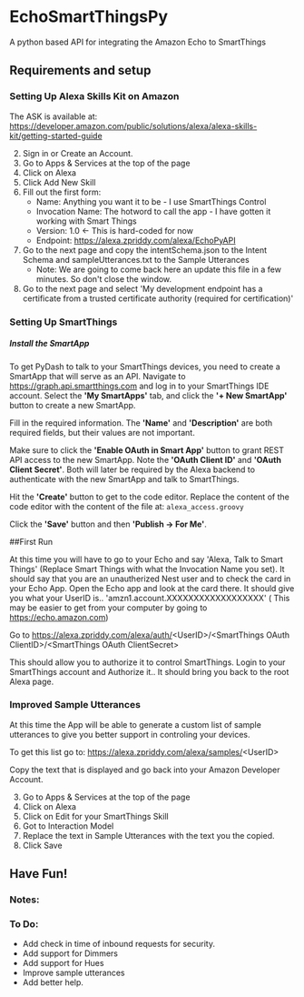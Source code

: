 
# EchoSmartThingsPy
A python based API for integrating the Amazon Echo to SmartThings


## Requirements and setup

### Setting Up Alexa Skills Kit on Amazon

The ASK is available at: https://developer.amazon.com/public/solutions/alexa/alexa-skills-kit/getting-started-guide 

2. Sign in or Create an Account. 
2. Go to Apps & Services at the top of the page
2. Click on Alexa
2. Click Add New Skill
2. Fill out the first form:
    * Name: Anything you want it to be - I use SmartThings Control
    * Invocation Name: The hotword to call the app - I have gotten it working with Smart Things
    * Version: 1.0 <- This is hard-coded for now
    * Endpoint: https://alexa.zpriddy.com/alexa/EchoPyAPI
2. Go to the next page and copy the intentSchema.json to the Intent Schema and sampleUtterances.txt to the Sample Utterances
    *  Note: We are going to come back here an update this file in a few minutes. So don't close the window.
2. Go to the next page and select 'My development endpoint has a certificate from a trusted certificate authority (required for certification)'
### Setting Up SmartThings

##### Install the SmartApp
To get PyDash to talk to your SmartThings devices, you need to create a SmartApp that will serve as an API. Navigate to https://graph.api.smartthings.com and log in to your SmartThings IDE account. Select the **'My SmartApps'** tab, and click the **'+ New SmartApp'** button to create a new SmartApp.

Fill in the required information. The **'Name'** and **'Description'** are both required fields, but their values are not important.

Make sure to click the **'Enable OAuth in Smart App'** button to grant REST API access to the new SmartApp. Note the **'OAuth Client ID'** and **'OAuth Client Secret'**. Both will later be required by the Alexa backend to authenticate with the new SmartApp and talk to SmartThings.

Hit the **'Create'** button to get to the code editor. Replace the content of the code editor with the content of the file at: `alexa_access.groovy`

Click the **'Save'** button and then **'Publish -> For Me'**.


##First Run

At this time you will have to go to your Echo and say 'Alexa, Talk to Smart Things' (Replace Smart Things with what the Invocation Name you set). It should say that you are an unautherized Nest user and to check the card in your Echo App. Open the Echo app and look at the card there. It should give you what your UserID is.. 'amzn1.account.XXXXXXXXXXXXXXXXXX' ( This may be easier to get from your computer by going to https://echo.amazon.com)

Go to https://alexa.zpriddy.com/alexa/auth/<UserID\>/<SmartThings OAuth ClientID\>/<SmartThings OAuth ClientSecret\>

This should allow you to authorize it to control SmartThings. Login to your SmartThings account and Authorize it.. It should bring you back to the root Alexa page. 

### Improved Sample Utterances

At this time the App will be able to generate a custom list of sample utterances to give you better support in controling your devices. 

To get this list go to: https://alexa.zpriddy.com/alexa/samples/<UserID\>

Copy the text that is displayed and go back into your Amazon Developer Account. 

3. Go to Apps & Services at the top of the page
3. Click on Alexa
3. Click on Edit for your SmartThings Skill
3. Got to Interaction Model
3. Replace the text in Sample Utterances with the text you the copied. 
3. Click Save


## Have Fun! 



### Notes:



### To Do:
* Add check in time of inbound requests for security.
* Add support for Dimmers
* Add support for Hues
* Improve sample utterances
* Add better help. 

